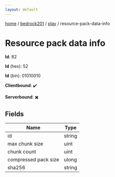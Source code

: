 ```yaml
---
layout: default
---
```


[home](/)  /  [bedrock201](/protocol/bedrock201)  /  [play](/protocol/bedrock201/play)  /  resource-pack-data-info

# Resource pack data info

**Id**: 82

**Id** (hex): 52

**Id** (bin): 01010010

**Clientbound**: ✔️

**Serverbound**: ✖️

## Fields

Name | Type
---|---
id | string
max chunk size | uint
chunk count | uint
compressed pack size | ulong
sha256 | string
